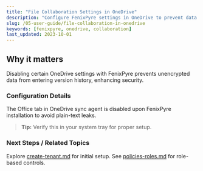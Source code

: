 ```yaml
---
title: "File Collaboration Settings in OneDrive"
description: "Configure FenixPyre settings in OneDrive to prevent data leaks during collaboration."
slug: /05-user-guide/file-collaboration-in-onedrive
keywords: [fenixpyre, onedrive, collaboration]
last_updated: 2023-10-01
---
```


## Why it matters
Disabling certain OneDrive settings with FenixPyre prevents unencrypted data from entering version history, enhancing security.

### Configuration Details
The Office tab in OneDrive sync agent is disabled upon FenixPyre installation to avoid plain-text leaks.

<!-- IMG:     ./media/05-user-guide/onedrive-settings.png | Alt: OneDrive sync agent settings interface -->

> **Tip:** Verify this in your system tray for proper setup.

### Next Steps / Related Topics
Explore [create-tenant.md](../03-setup-&-installation/create-tenant.md) for initial setup. See [policies-roles.md](../02-core-concepts/policies-roles.md) for role-based controls.